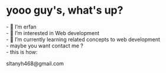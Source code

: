 <h1>yooo guy's, what's up?</h1>
- 👋 I’m erfan
<br/>
- 👀 I’m interested in Web development
<br/>
- 🌱 I’m currently learning related concepts to web development 
<br/>
- maybe you want contact me ?
<br/>
- this is how: <p>sltanyh468@gmail.com</p>
